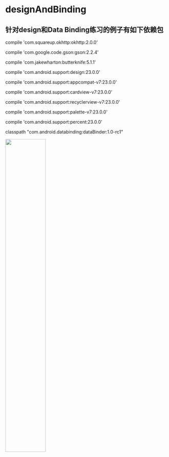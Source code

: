 designAndBinding
=====
针对design和Data Binding练习的例子有如下依赖包
-------
> 
compile 'com.squareup.okhttp:okhttp:2.0.0'
> 
compile 'com.google.code.gson:gson:2.2.4'
> 
compile 'com.jakewharton:butterknife:5.1.1'
> 
compile 'com.android.support:design:23.0.0'
> 
compile 'com.android.support:appcompat-v7:23.0.0'
> 
compile 'com.android.support:cardview-v7:23.0.0'
> 
compile 'com.android.support:recyclerview-v7:23.0.0'
> 
compile 'com.android.support:palette-v7:23.0.0'
> 
compile 'com.android.support:percent:23.0.0'
> 
classpath "com.android.databinding:dataBinder:1.0-rc1"
> 
<!--<p hidden>![CHI](https://github.com/nicccccccccce/designAndBinding/blob/design-master/app/src/main/res/raw/design.gif)</p>-->

<img src="https://github.com/nicccccccccce/designAndBinding/blob/design-master/app/src/main/res/raw/design.gif" height="50%" width="50%" />
